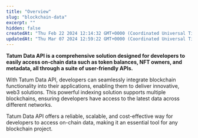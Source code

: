 ```yaml
---
title: "Overview"
slug: "blockchain-data"
excerpt: ""
hidden: false
createdAt: "Thu Feb 22 2024 12:14:32 GMT+0000 (Coordinated Universal Time)"
updatedAt: "Thu Mar 07 2024 12:59:22 GMT+0000 (Coordinated Universal Time)"
---
```

**Tatum Data API is a comprehensive solution designed for developers to easily access on-chain data such as token balances, NFT owners, and metadata, all through a suite of user-friendly APIs.**

With Tatum Data API, developers can seamlessly integrate blockchain functionality into their applications, enabling them to deliver innovative, web3 solutions. This powerful indexing solution supports multiple blockchains, ensuring developers have access to the latest data across different networks.

Tatum Data API offers a reliable, scalable, and cost-effective way for developers to access on-chain data, making it an essential tool for any blockchain project.
